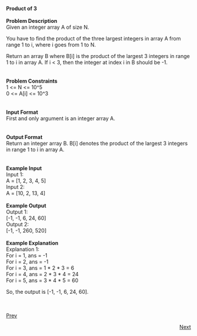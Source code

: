 **Product of 3**<br /><br />
**Problem Description**<br />
Given an integer array A of size N.<br />

You have to find the product of the three largest integers in array A from range 1 to i, where i goes from 1 to N.<br />

Return an array B where B[i] is the product of the largest 3 integers in range 1 to i in array A. If i < 3, then the integer at index i in B should be -1.<br />
<br />
<br />
**Problem Constraints**<br />
1 <= N <= 10^5<br />
0 <= A[i] <= 10^3<br />
<br />
<br />
**Input Format**<br />
First and only argument is an integer array A.<br />
<br />
<br />
**Output Format**<br />
Return an integer array B. B[i] denotes the product of the largest 3 integers in range 1 to i in array A.<br />
<br />
<br />
**Example Input**<br />
Input 1:<br />
  A = [1, 2, 3, 4, 5]<br />
Input 2:<br />
 A = [10, 2, 13, 4]<br />
<br />
**Example Output**<br />
Output 1:<br />
 [-1, -1, 6, 24, 60]<br />
Output 2:<br />
 [-1, -1, 260, 520]<br />
<br />
**Example Explanation**<br />
Explanation 1:<br />
 For i = 1, ans = -1<br />
 For i = 2, ans = -1<br />
 For i = 3, ans = 1 * 2 * 3 = 6<br />
 For i = 4, ans = 2 * 3 * 4 = 24<br />
 For i = 5, ans = 3 * 4 * 5 = 60<br />

 So, the output is [-1, -1, 6, 24, 60].<br />
 <br /><br />
										   
<a class="Pagination-link1SfnH-8-DxMA Pagination-link_leftDFtcFdHnt7Ok" aria-label="Previous Page: Manage Pages" href="https://github.com/divyangju1991/DSA-Scaler/blob/main/DSA/src/com/scaler/dsa/heap/assignment/read2ndPage.md"><span class="Pagination-iconGA9TkfVeYvTp icon-arrow-left2"></span><div class="Pagination-text3yhjKs84FCa6 Pagination-text_left3HzCMqntTYq5">Prev</div></a>
<p align="right"><a class="Pagination-link1SfnH-8-DxMA Pagination-link_right2v3HzuwWFxb4" aria-label="Next Page: Raw Mode Editor" href="https://github.com/divyangju1991/DSA-Scaler/blob/main/DSA/src/com/scaler/dsa/heap/assignment/read4thPage.md">Next</a></p>
